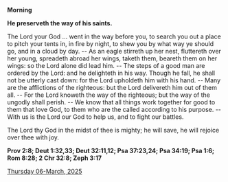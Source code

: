 **Morning**

**He preserveth the way of his saints.**
 
The Lord your God ... went in the way before you, to search you out a place to pitch your tents in, in fire by night, to shew you by what way ye should go, and in a cloud by day. -- As an eagle stirreth up her nest, fluttereth over her young, spreadeth abroad her wings, taketh them, beareth them on her wings: so the Lord alone did lead him. -- The steps of a good man are ordered by the Lord: and he delighteth in his way. Though he fall, he shall not be utterly cast down: for the Lord upholdeth him with his hand. -- Many are the afflictions of the righteous: but the Lord delivereth him out of them all. -- For the Lord knoweth the way of the righteous; but the way of the ungodly shall perish. -- We know that all things work together for good to them that love God, to them who are the called according to his purpose. -- With us is the Lord our God to help us, and to fight our battles.
 
The Lord thy God in the midst of thee is mighty; he will save, he will rejoice over thee with joy.  

**Prov 2:8; Deut 1:32,33; Deut 32:11,12; Psa 37:23,24; Psa 34:19; Psa 1:6; Rom 8:28; 2 Chr 32:8; Zeph 3:17**

[Thursday 06-March, 2025](https://t.me/daily_light)
